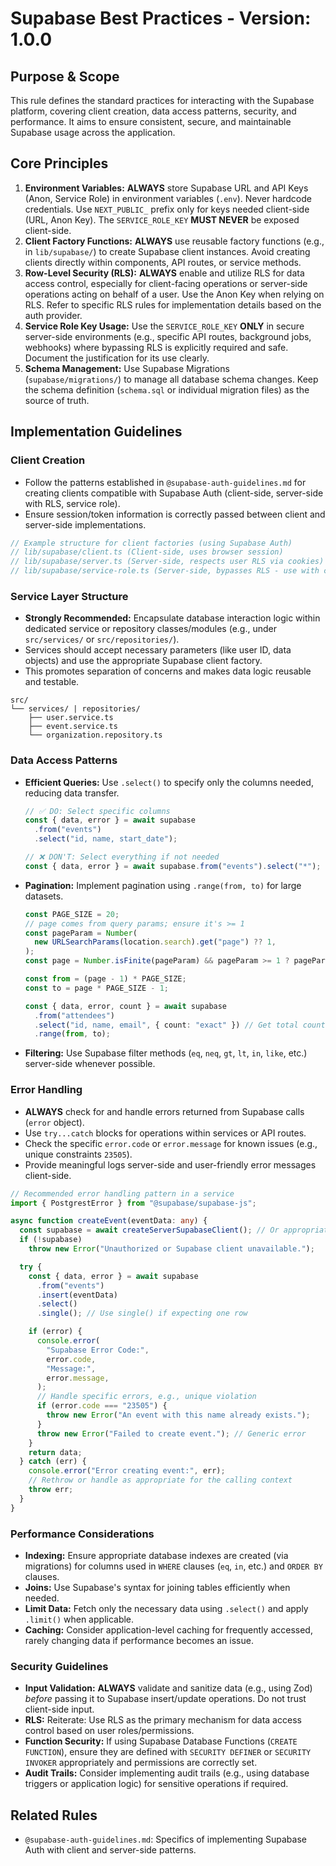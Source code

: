 # Supabase Best Practices - Version: 1.0.0

## Purpose & Scope

This rule defines the standard practices for interacting with the Supabase platform, covering client creation, data access patterns, security, and performance. It aims to ensure consistent, secure, and maintainable Supabase usage across the application.

## Core Principles

1. **Environment Variables:** **ALWAYS** store Supabase URL and API Keys (Anon, Service Role) in environment variables (`.env`). Never hardcode credentials. Use `NEXT_PUBLIC_` prefix only for keys needed client-side (URL, Anon Key). The `SERVICE_ROLE_KEY` **MUST NEVER** be exposed client-side.
2. **Client Factory Functions:** **ALWAYS** use reusable factory functions (e.g., in `lib/supabase/`) to create Supabase client instances. Avoid creating clients directly within components, API routes, or service methods.
3. **Row-Level Security (RLS):** **ALWAYS** enable and utilize RLS for data access control, especially for client-facing operations or server-side operations acting on behalf of a user. Use the Anon Key when relying on RLS. Refer to specific RLS rules for implementation details based on the auth provider.
4. **Service Role Key Usage:** Use the `SERVICE_ROLE_KEY` **ONLY** in secure server-side environments (e.g., specific API routes, background jobs, webhooks) where bypassing RLS is explicitly required and safe. Document the justification for its use clearly.
5. **Schema Management:** Use Supabase Migrations (`supabase/migrations/`) to manage all database schema changes. Keep the schema definition (`schema.sql` or individual migration files) as the source of truth.

## Implementation Guidelines

### Client Creation

- Follow the patterns established in `@supabase-auth-guidelines.md` for creating clients compatible with Supabase Auth (client-side, server-side with RLS, service role).
- Ensure session/token information is correctly passed between client and server-side implementations.

```typescript
// Example structure for client factories (using Supabase Auth)
// lib/supabase/client.ts (Client-side, uses browser session)
// lib/supabase/server.ts (Server-side, respects user RLS via cookies)
// lib/supabase/service-role.ts (Server-side, bypasses RLS - use with caution)
```

### Service Layer Structure

- **Strongly Recommended:** Encapsulate database interaction logic within dedicated service or repository classes/modules (e.g., under `src/services/` or `src/repositories/`).
- Services should accept necessary parameters (like user ID, data objects) and use the appropriate Supabase client factory.
- This promotes separation of concerns and makes data logic reusable and testable.

```
src/
└── services/ | repositories/
    ├── user.service.ts
    ├── event.service.ts
    └── organization.repository.ts
```

### Data Access Patterns

- **Efficient Queries:** Use `.select()` to specify only the columns needed, reducing data transfer.

  ```typescript
  // ✅ DO: Select specific columns
  const { data, error } = await supabase
    .from("events")
    .select("id, name, start_date");

  // ❌ DON'T: Select everything if not needed
  const { data, error } = await supabase.from("events").select("*");
  ```

- **Pagination:** Implement pagination using `.range(from, to)` for large datasets.

  ```typescript
  const PAGE_SIZE = 20;
  // page comes from query params; ensure it's >= 1
  const pageParam = Number(
    new URLSearchParams(location.search).get("page") ?? 1,
  );
  const page = Number.isFinite(pageParam) && pageParam >= 1 ? pageParam : 1;

  const from = (page - 1) * PAGE_SIZE;
  const to = page * PAGE_SIZE - 1;

  const { data, error, count } = await supabase
    .from("attendees")
    .select("id, name, email", { count: "exact" }) // Get total count
    .range(from, to);
  ```

- **Filtering:** Use Supabase filter methods (`eq`, `neq`, `gt`, `lt`, `in`, `like`, etc.) server-side whenever possible.

### Error Handling

- **ALWAYS** check for and handle errors returned from Supabase calls (`error` object).
- Use `try...catch` blocks for operations within services or API routes.
- Check the specific `error.code` or `error.message` for known issues (e.g., unique constraints `23505`).
- Provide meaningful logs server-side and user-friendly error messages client-side.

```typescript
// Recommended error handling pattern in a service
import { PostgrestError } from "@supabase/supabase-js";

async function createEvent(eventData: any) {
  const supabase = await createServerSupabaseClient(); // Or appropriate client
  if (!supabase)
    throw new Error("Unauthorized or Supabase client unavailable.");

  try {
    const { data, error } = await supabase
      .from("events")
      .insert(eventData)
      .select()
      .single(); // Use single() if expecting one row

    if (error) {
      console.error(
        "Supabase Error Code:",
        error.code,
        "Message:",
        error.message,
      );
      // Handle specific errors, e.g., unique violation
      if (error.code === "23505") {
        throw new Error("An event with this name already exists.");
      }
      throw new Error("Failed to create event."); // Generic error
    }
    return data;
  } catch (err) {
    console.error("Error creating event:", err);
    // Rethrow or handle as appropriate for the calling context
    throw err;
  }
}
```

### Performance Considerations

- **Indexing:** Ensure appropriate database indexes are created (via migrations) for columns used in `WHERE` clauses (`eq`, `in`, etc.) and `ORDER BY` clauses.
- **Joins:** Use Supabase's syntax for joining tables efficiently when needed.
- **Limit Data:** Fetch only the necessary data using `.select()` and apply `.limit()` when applicable.
- **Caching:** Consider application-level caching for frequently accessed, rarely changing data if performance becomes an issue.

### Security Guidelines

- **Input Validation:** **ALWAYS** validate and sanitize data (e.g., using Zod) _before_ passing it to Supabase insert/update operations. Do not trust client-side input.
- **RLS:** Reiterate: Use RLS as the primary mechanism for data access control based on user roles/permissions.
- **Function Security:** If using Supabase Database Functions (`CREATE FUNCTION`), ensure they are defined with `SECURITY DEFINER` or `SECURITY INVOKER` appropriately and permissions are correctly set.
- **Audit Trails:** Consider implementing audit trails (e.g., using database triggers or application logic) for sensitive operations if required.

## Related Rules

- `@supabase-auth-guidelines.md`: Specifics of implementing Supabase Auth with client and server-side patterns.
